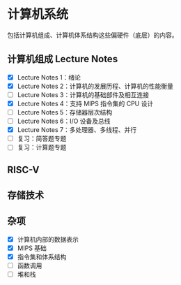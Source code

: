 # 计算机系统

包括计算机组成、计算机体系结构这些偏硬件（底层）的内容。

## 计算机组成 Lecture Notes

- [x] Lecture Notes 1：绪论
- [x] Lecture Notes 2：计算机的发展历程、计算机的性能衡量
- [ ] Lecture Notes 3：计算机的基础部件及相互连接
- [x] Lecture Notes 4：支持 MIPS 指令集的 CPU 设计
- [ ] Lecture Notes 5：存储器层次结构
- [ ] Lecture Notes 6：I/O 设备及总线
- [x] Lecture Notes 7：多处理器、多线程、并行
- [ ] 复习：简答题专题
- [ ] 复习：计算题专题

## RISC-V





## 存储技术



## 杂项

- [x] 计算机内部的数据表示
- [x] MIPS 基础 
- [x] 指令集和体系结构
- [ ] 函数调用
- [ ] 堆和栈